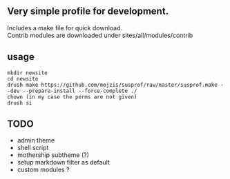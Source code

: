 Very simple profile for development.
-------------------------
Includes a make file  for quick download.  
Contrib modules are downloaded under sites/all/modules/contrib  


usage
-------------------------

```
mkdir newsite
cd newsite
drush make https://github.com/mojzis/susprof/raw/master/susprof.make --dev --prepare-install --force-complete ./
chown (in my case the perms are not given)
drush si
```

TODO
-------------------------
* admin theme
* shell script
* mothership subtheme (?)
* setup markdown filter as default
* custom modules ?

